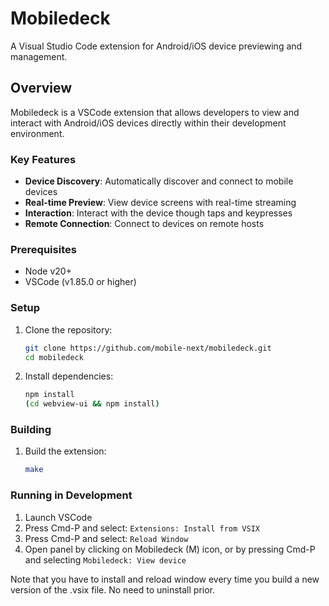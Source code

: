 # Mobiledeck

A Visual Studio Code extension for Android/iOS device previewing and management.

## Overview

Mobiledeck is a VSCode extension that allows developers to view and interact with Android/iOS devices directly within their development environment.

### Key Features

- **Device Discovery**: Automatically discover and connect to mobile devices
- **Real-time Preview**: View device screens with real-time streaming
- **Interaction**: Interact with the device though taps and keypresses
- **Remote Connection**: Connect to devices on remote hosts

### Prerequisites

- Node v20+
- VSCode (v1.85.0 or higher)

### Setup

1. Clone the repository:
   ```bash
   git clone https://github.com/mobile-next/mobiledeck.git
   cd mobiledeck
   ```

2. Install dependencies:
   ```bash
   npm install
   (cd webview-ui && npm install)
   ```

### Building

1. Build the extension:
   ```bash
   make
   ```

### Running in Development

1. Launch VSCode
2. Press Cmd-P and select: `Extensions: Install from VSIX`
3. Press Cmd-P and select: `Reload Window`
4. Open panel by clicking on Mobiledeck (M) icon, or by pressing Cmd-P and selecting `Mobiledeck: View device`

Note that you have to install and reload window every time you build a new version of the .vsix file. No need to uninstall prior.

